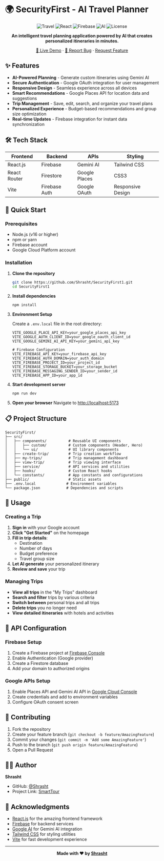 # 🌍 SecurityFirst - AI Travel Planner

<div align="center">

![Travel](https://img.shields.io/badge/Travel-Planning-blue)
![React](https://img.shields.io/badge/React-18.x-61DAFB?logo=react)
![Firebase](https://img.shields.io/badge/Firebase-9.x-FFCA28?logo=firebase)
![AI](https://img.shields.io/badge/AI-Gemini-4285F4?logo=google)
![License](https://img.shields.io/badge/License-MIT-green)

**An intelligent travel planning application powered by AI that creates personalized itineraries in minutes.**

[🚀 Live Demo](http://localhost:5173) · [📝 Report Bug](https://github.com/Shrasht/SecurityFirst1/issues) · [ Request Feature](https://github.com/Shrasht/SecurityFirst1/issues)

</div>

## ✨ Features

-  **AI-Powered Planning** - Generate custom itineraries using Gemini AI
- **Secure Authentication** - Google OAuth integration for user management
- **Responsive Design** - Seamless experience across all devices
- **Smart Recommendations** - Google Places API for location data and suggestions
-  **Trip Management** - Save, edit, search, and organize your travel plans
-  **Personalized Experience** - Budget-based recommendations and group size optimization
-  **Real-time Updates** - Firebase integration for instant data synchronization

## 🛠️ Tech Stack

| Frontend     | Backend       | APIs          | Styling           |
| ------------ | ------------- | ------------- | ----------------- |
| React.js     | Firebase      | Gemini AI     | Tailwind CSS      |
| React Router | Firestore     | Google Places | CSS3              |
| Vite         | Firebase Auth | Google OAuth  | Responsive Design |

## 🚀 Quick Start

### Prerequisites

- Node.js (v16 or higher)
- npm or yarn
- Firebase account
- Google Cloud Platform account

### Installation

1. **Clone the repository**

   ```bash
   git clone https://github.com/Shrasht/SecurityFirst1.git
   cd SecurityFirst1
   ```

2. **Install dependencies**

   ```bash
   npm install
   ```

3. **Environment Setup**

   Create a `.env.local` file in the root directory:

   ```env
   VITE_GOOGLE_PLACE_API_KEY=your_google_places_api_key
   VITE_GOOGLE_AUTH_CLIENT_ID=your_google_oauth_client_id
   VITE_GOOGLE_GEMINI_AI_API_KEY=your_gemini_api_key

   # Firebase Configuration
   VITE_FIREBASE_API_KEY=your_firebase_api_key
   VITE_FIREBASE_AUTH_DOMAIN=your_auth_domain
   VITE_FIREBASE_PROJECT_ID=your_project_id
   VITE_FIREBASE_STORAGE_BUCKET=your_storage_bucket
   VITE_FIREBASE_MESSAGING_SENDER_ID=your_sender_id
   VITE_FIREBASE_APP_ID=your_app_id
   ```

4. **Start development server**

   ```bash
   npm run dev
   ```

5. **Open your browser**
   Navigate to [http://localhost:5173](http://localhost:5173)

## 📋 Project Structure

```
SecurityFirst/
├── src/
│   ├── components/          # Reusable UI components
│   │   ├── custom/          # Custom components (Header, Hero)
│   │   └── ui/              # UI library components
│   ├── create-trip/         # Trip creation workflow
│   ├── my-trips/            # Trip management dashboard
│   ├── view-trip/           # Trip viewing interface
│   ├── service/             # API services and utilities
│   ├── hooks/               # Custom React hooks
│   └── constants/           # App constants and configurations
├── public/                  # Static assets
├── .env.local              # Environment variables
└── package.json            # Dependencies and scripts
```

## 🎯 Usage

### Creating a Trip

1. **Sign in** with your Google account
2. **Click "Get Started"** on the homepage
3. **Fill in trip details**:
   - Destination
   - Number of days
   - Budget preference
   - Travel group size
4. **Let AI generate** your personalized itinerary
5. **Review and save** your trip

### Managing Trips

- **View all trips** in the "My Trips" dashboard
- **Search and filter** trips by various criteria
- **Switch between** personal trips and all trips
- **Delete trips** you no longer need
- **View detailed itineraries** with hotels and activities

## 🔧 API Configuration

### Firebase Setup

1. Create a Firebase project at [Firebase Console](https://console.firebase.google.com/)
2. Enable Authentication (Google provider)
3. Create a Firestore database
4. Add your domain to authorized origins

### Google APIs Setup

1. Enable Places API and Gemini AI API in [Google Cloud Console](https://console.cloud.google.com/)
2. Create credentials and add to environment variables
3. Configure OAuth consent screen

## 🤝 Contributing

1. Fork the repository
2. Create your feature branch (`git checkout -b feature/AmazingFeature`)
3. Commit your changes (`git commit -m 'Add some AmazingFeature'`)
4. Push to the branch (`git push origin feature/AmazingFeature`)
5. Open a Pull Request



## 👨‍💻 Author

**Shrasht**

- GitHub: [@Shrasht](https://github.com/Shrasht)
- Project Link: [SmartTour](https://github.com/Shrasht/SmartTour)

## 🙏 Acknowledgments

- [React.js](https://reactjs.org/) for the amazing frontend framework
- [Firebase](https://firebase.google.com/) for backend services
- [Google AI](https://ai.google.dev/) for Gemini AI integration
- [Tailwind CSS](https://tailwindcss.com/) for styling utilities
- [Vite](https://vitejs.dev/) for fast development experience

---

<div align="center">

**Made with ❤️  by [Shrasht](https://github.com/Shrasht)**

</div>
